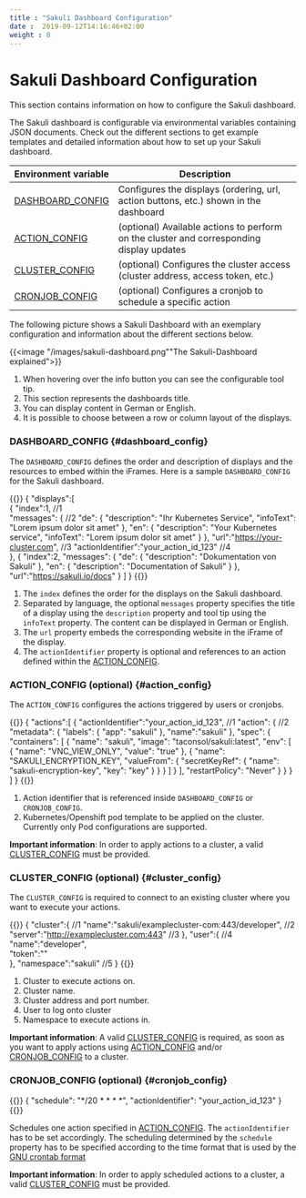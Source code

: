 ```yaml
---
title : "Sakuli Dashboard Configuration"
date :  2019-09-12T14:16:46+02:00
weight : 8
---
```


# Sakuli Dashboard Configuration

This section contains information on how to configure the Sakuli dashboard.

The Sakuli dashboard is configurable via environmental variables containing JSON documents.
Check out the different sections to get example templates and detailed information about how to set up your 
Sakuli dashboard.

| Environment variable                   | Description                                                                                  |
|----------------------------------------|----------------------------------------------------------------------------------------------|
| [DASHBOARD_CONFIG](#dashboard_config)  | Configures the displays (ordering, url, action buttons, etc.) shown in the dashboard         |
| [ACTION_CONFIG](#action_config)        | (optional) Available actions to perform on the cluster and corresponding display updates     |
| [CLUSTER_CONFIG](#cluster_config)      | (optional) Configures the cluster access (cluster address, access token, etc.)               |
| [CRONJOB_CONFIG](#cronjob_config)      | (optional) Configures a cronjob to schedule a specific action                                |
 
The following picture shows a Sakuli Dashboard with an exemplary configuration and information about the different sections below.
 
{{<image "/images/sakuli-dashboard.png""The Sakuli-Dashboard explained">}} 

1. When hovering over the info button you can see the configurable tool tip.
2. This section represents the dashboards title.
3. You can display content in German or English.
4. It is possible to choose between a row or column layout of the displays.

 
### DASHBOARD_CONFIG {#dashboard_config}

The `DASHBOARD_CONFIG` defines the order and description of displays and the resources to embed within the iFrames.
Here is a sample `DASHBOARD_CONFIG` for the Sakuli dashboard. 

{{<highlight javascript>}}
{
   "displays":[                                                         
      {
         "index":1,                                                         //1                           
         "messages": {                                                      //2
             "de": {
                "description": "Ihr Kubernetes Service",
                "infoText": "Lorem ipsum dolor sit amet"
             },
             "en": {
                "description": "Your Kubernetes service",
                "infoText": "Lorem ipsum dolor sit amet"
             }
         },
         "url":"https://your-cluster.com",                                         //3
         "actionIdentifier":"your_action_id_123"                                   //4         
      },
      {
         "index":2,
         "messages": {
             "de": {
                "description": "Dokumentation von Sakuli"
             },
             "en": {
                "description": "Documentation of Sakuli"
             }
         },
         "url":"https://sakuli.io/docs"
      }
   ]
}
{{</highlight>}}


1. The `index` defines the order for the displays on the Sakuli dashboard. 
2. Separated by language, the optional `messages` property specifies the title of a display using the `description` property and tool tip using the `infoText`
property. The content can be displayed in German or English.
3. The `url` property embeds the corresponding website in the iFrame of the display. 
4. The `actionIdentifier` property is optional and references to an action defined within the [ACTION_CONFIG](#action_config).

### ACTION_CONFIG (optional) {#action_config}

The `ACTION_CONFIG` configures the actions triggered by users or cronjobs.

{{<highlight javascript>}}
{
   "actions":[
      {
         "actionIdentifier":"your_action_id_123",    //1
         "action": {                                 //2
            "metadata": {
              "labels": {
                "app": "sakuli"
              },
              "name":"sakuli"
            },
            "spec": {
              "containers": [
                {
                  "name": "sakuli",
                  "image": "taconsol/sakuli:latest",
                  "env": [
                    {
                      "name": "VNC_VIEW_ONLY",
                      "value": "true"
                    },
                    {
                      "name": "SAKULI_ENCRYPTION_KEY",
                      "valueFrom": {
                        "secretKeyRef": {
                          "name": "sakuli-encryption-key",
                          "key": "key"
                        }
                      }
                    }
                  ]
                }
              ],
              "restartPolicy": "Never"
            }
         }
      }
   ]
}
{{</highlight>}}

1. Action identifier that is referenced inside `DASHBOARD_CONFIG` or `CRONJOB_CONFIG`.
2. Kubernetes/Openshift pod template to be applied on the cluster. Currently only Pod configurations are supported.

**Important information**: In order to apply actions to a cluster, a valid [CLUSTER_CONFIG](#cluster_config) must be provided.

### CLUSTER_CONFIG (optional) {#cluster_config}

The `CLUSTER_CONFIG` is required to connect to an existing cluster where you want to execute your actions.

{{<highlight javascript>}}
{
   "cluster":{                                              //1
      "name":"sakuli/examplecluster-com:443/developer",     //2           
      "server":"http://examplecluster.com:443"              //3
   },
   "user":{                                                 //4
      "name":"developer",         
      "token":"<login-token>"     
   },
   "namespace":"sakuli"                                     //5
}
{{</highlight>}}

1. Cluster to execute actions on.
2. Cluster name.
3. Cluster address and port number.
4. User to log onto cluster
5. Namespace to execute actions in.

**Important information**: A valid [CLUSTER_CONFIG](#cluster_config) is required, as soon as you want to apply actions using 
[ACTION_CONFIG](#action_config) and/or [CRONJOB_CONFIG](#cronjob_config) to a cluster.

### CRONJOB_CONFIG (optional) {#cronjob_config}
{{<highlight javascript>}}
{
    "schedule": "*/20 * * * *",
    "actionIdentifier": "your_action_id_123"
}
{{</highlight>}}

Schedules one action specified in [ACTION_CONFIG](#action_config).
The `actionIdentifier` has to be set accordingly.
The scheduling determined by the `schedule` property
has to be specified according to the time format
that is used by the [GNU crontab format](https://www.gnu.org/software/mcron/manual/html_node/Crontab-file.html) 

**Important information**: In order to apply scheduled actions to a cluster, a valid [CLUSTER_CONFIG](#cluster_config) must be provided.
